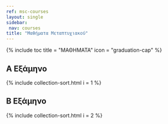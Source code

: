 ```yaml
---
ref: msc-courses
layout: single
sidebar:
 nav: courses
title: "Μαθήματα Μεταπτυχιακού"
---
```


{% include toc title = "ΜΑΘΗΜΑΤΑ" icon = "graduation-cap" %}

## A Εξάμηνο

{% include collection-sort.html i = 1 %}

## Β Εξάμηνο

{% include collection-sort.html i = 2 %}
